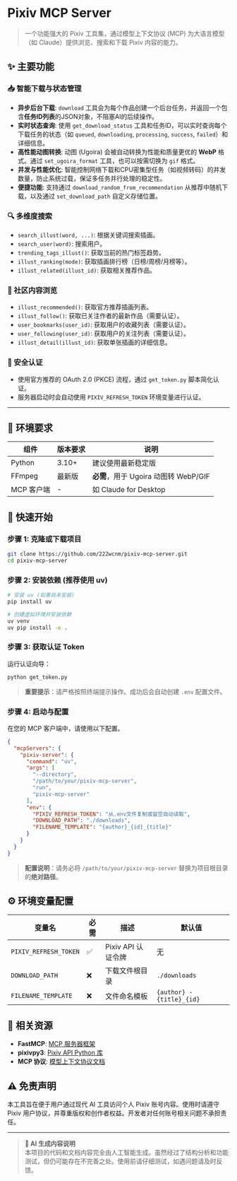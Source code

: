 # Pixiv MCP Server

> 一个功能强大的 Pixiv 工具集，通过模型上下文协议 (MCP) 为大语言模型（如 Claude）提供浏览、搜索和下载 Pixiv 内容的能力。

## ✨ 主要功能

### 📥 智能下载与状态管理
- **异步后台下载**: `download` 工具会为每个作品创建一个后台任务，并返回一个包含**任务ID列表**的JSON对象，不阻塞AI的后续操作。
- **实时状态查询**: 使用 `get_download_status` 工具和任务ID，可以实时查询每个下载任务的状态（如 `queued`, `downloading`, `processing`, `success`, `failed`）和详细信息。
- **高性能动图转换**: 动图 (Ugoira) 会被自动转换为性能和质量更优的 **WebP** 格式。通过 `set_ugoira_format` 工具，也可以按需切换为 `gif` 格式。
- **并发与性能优化**: 智能控制网络下载和CPU密集型任务（如视频转码）的并发数量，防止系统过载，保证多任务并行处理的稳定性。
- **便捷功能**: 支持通过 `download_random_from_recommendation` 从推荐中随机下载，以及通过 `set_download_path` 自定义存储位置。

### 🔍 多维度搜索
- `search_illust(word, ...)`: 根据关键词搜索插画。
- `search_user(word)`: 搜索用户。
- `trending_tags_illust()`: 获取当前的热门标签趋势。
- `illust_ranking(mode)`: 获取插画排行榜（日榜/周榜/月榜等）。
- `illust_related(illust_id)`: 获取相关推荐作品。

### 👥 社区内容浏览
- `illust_recommended()`: 获取官方推荐插画列表。
- `illust_follow()`: 获取已关注作者的最新作品（需要认证）。
- `user_bookmarks(user_id)`: 获取用户的收藏列表（需要认证）。
- `user_following(user_id)`: 获取用户的关注列表（需要认证）。
- `illust_detail(illust_id)`: 获取单张插画的详细信息。

### 🔐 安全认证
- 使用官方推荐的 OAuth 2.0 (PKCE) 流程，通过 `get_token.py` 脚本简化认证。
- 服务器启动时会自动使用 `PIXIV_REFRESH_TOKEN` 环境变量进行认证。

---

## 🔧 环境要求

| 组件 | 版本要求 | 说明 |
|------|----------|------|
| Python | 3.10+ | 建议使用最新稳定版 |
| FFmpeg | 最新版 | **必需**，用于 Ugoira 动图转 WebP/GIF |
| MCP 客户端 | - | 如 Claude for Desktop |

## 🚀 快速开始

### 步骤 1: 克隆或下载项目
```bash
git clone https://github.com/222wcnm/pixiv-mcp-server.git
cd pixiv-mcp-server
```

### 步骤 2: 安装依赖 (推荐使用 uv)
```bash
# 安装 uv (如果尚未安装)
pip install uv

# 创建虚拟环境并安装依赖
uv venv
uv pip install -e .
```

### 步骤 3: 获取认证 Token
运行认证向导：
```bash
python get_token.py
```
> **重要提示**：请严格按照终端提示操作。成功后会自动创建 `.env` 配置文件。

### 步骤 4: 启动与配置
在您的 MCP 客户端中，请使用以下配置。
```json
{
  "mcpServers": {
    "pixiv-server": {
      "command": "uv",
      "args": [
        "--directory",
        "/path/to/your/pixiv-mcp-server",
        "run",
        "pixiv-mcp-server"
      ],
      "env": {
        "PIXIV_REFRESH_TOKEN": "从.env文件复制或留空自动读取",
        "DOWNLOAD_PATH": "./downloads",
        "FILENAME_TEMPLATE": "{author}_{id}_{title}"
      }
    }
  }
}
```
> **配置说明**：请务必将 `/path/to/your/pixiv-mcp-server` 替换为项目根目录的**绝对路径**。

## ⚙️ 环境变量配置

| 变量名 | 必需 | 描述 | 默认值 |
|--------|------|------|--------|
| `PIXIV_REFRESH_TOKEN` | ✅ | Pixiv API 认证令牌 | 无 |
| `DOWNLOAD_PATH` | ❌ | 下载文件根目录 | `./downloads` |
| `FILENAME_TEMPLATE` | ❌ | 文件命名模板 | `{author} - {title}_{id}` |

## 🔗 相关资源
- **FastMCP**: [MCP 服务器框架](https://github.com/jlowin/fastmcp)
- **pixivpy3**: [Pixiv API Python 库](https://github.com/upbit/pixivpy)
- **MCP 协议**: [模型上下文协议文档](https://modelcontextprotocol.io/)

## ⚠️ 免责声明
本工具旨在便于用户通过现代 AI 工具访问个人 Pixiv 账号内容。使用时请遵守 Pixiv 用户协议，并尊重版权和创作者权益。开发者对任何账号相关问题不承担责任。

---

> **🤖 AI 生成内容说明**  
> 本项目的代码和文档内容完全由人工智能生成。虽然经过了结构分析和功能测试，但仍可能存在不完善之处。使用前请仔细测试，如遇问题请及时反馈。
